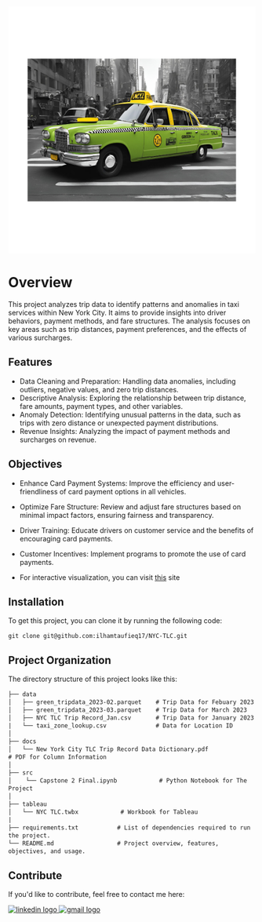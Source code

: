 ﻿![Header](./data/Untitled_design-11.png)

# Overview
This project analyzes trip data to identify patterns and anomalies in taxi services within New York City. It aims to provide insights into driver behaviors, payment methods, and fare structures. The analysis focuses on key areas such as trip distances, payment preferences, and the effects of various surcharges.

## Features
- Data Cleaning and Preparation: Handling data anomalies, including outliers, negative values, and zero trip distances.
- Descriptive Analysis: Exploring the relationship between trip distance, fare amounts, payment types, and other variables.
- Anomaly Detection: Identifying unusual patterns in the data, such as trips with zero distance or unexpected payment distributions.
- Revenue Insights: Analyzing the impact of payment methods and surcharges on revenue.

## Objectives
- Enhance Card Payment Systems: Improve the efficiency and user-friendliness of card payment options in all vehicles.
- Optimize Fare Structure: Review and adjust fare structures based on minimal impact factors, ensuring fairness and transparency.
- Driver Training: Educate drivers on customer service and the benefits of encouraging card payments.
- Customer Incentives: Implement programs to promote the use of card payments.

- For interactive visualization, you can visit <a href="[https://www.w3schools.com/](https://public.tableau.com/views/NYCTLC_17227619678100/NYCTLC2?:language=en-US&:sid=&:redirect=auth&:display_count=n&:origin=viz_share_link)">this</a> site 

## Installation

To get this project, you can clone it by running the following code:

    git clone git@github.com:ilhamtaufieq17/NYC-TLC.git

    
## Project Organization

The directory structure of this project looks like this:

    ├── data
    │   ├── green_tripdata_2023-02.parquet    # Trip Data for Febuary 2023
    │   ├── green_tripdata_2023-03.parquet    # Trip Data for March 2023
    │   ├── NYC TLC Trip Record_Jan.csv       # Trip Data for January 2023
    |   └── taxi_zone_lookup.csv              # Data for Location ID
    │
    ├── docs
    │   └── New York City TLC Trip Record Data Dictionary.pdf              # PDF for Column Information
    │
    ├── src
    │    └── Capstone 2 Final.ipynb            # Python Notebook for The Project
    │
    ├── tableau
    │   └── NYC TLC.twbx            # Workbook for Tableau
    |
    ├── requirements.txt           # List of dependencies required to run the project.
    └── README.md                  # Project overview, features, objectives, and usage.

## Contribute

If you'd like to contribute, feel free to contact me here:

<a href="https://www.linkedin.com/in/ilham-taufieq-julfianto/" target="_blank">
    <img src="https://raw.githubusercontent.com/maurodesouza/profile-readme-generator/master/src/assets/icons/social/linkedin/default.svg" width="52" height="40" alt="linkedin logo"/>
  </a>
  <a href="mailto:taufieq17@gmail.com" target="_blank">
    <img src="https://raw.githubusercontent.com/maurodesouza/profile-readme-generator/master/src/assets/icons/social/gmail/default.svg"  width="52" height="40" alt="gmail logo"/>
  </a>
